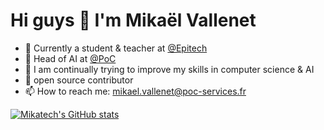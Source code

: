 # Hi guys 👋  I'm Mikaël Vallenet


- 🔭 Currently a student & teacher at [@Epitech](https://www.epitech.eu/)
- 🤖 Head of AI at [@PoC](https://www.poc-innovation.fr/)
- 🌱 I am continually trying to improve my skills in computer science & AI
- 👯 open source contributor
- 📫 How to reach me: mikael.vallenet@poc-services.fr

[![Mikatech's GitHub stats](https://github-readme-stats.vercel.app/api?username=Mikatech&theme=tokyonight)](https://github.com/Mikatech)
